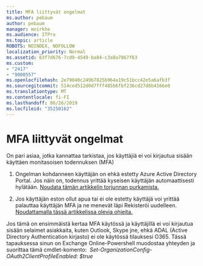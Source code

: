 ```yaml
---
title: MFA liittyvät ongelmat
ms.author: pebaum
author: pebaum
manager: mnirkhe
ms.audience: ITPro
ms.topic: article
ROBOTS: NOINDEX, NOFOLLOW
localization_priority: Normal
ms.assetid: 63f7d676-7cd9-4549-ba84-c3a8a7867f63
ms.custom:
- "2417"
- "9000557"
ms.openlocfilehash: 2e79040c249b7825b964a19c51bcc42e5a6afb3f
ms.sourcegitcommit: 514ced512d0d7fff485b6fbf236cd27d6b4166e0
ms.translationtype: MT
ms.contentlocale: fi-FI
ms.lasthandoff: 06/26/2019
ms.locfileid: "35250162"
---
```

# <a name="issues-with-mfa"></a>MFA liittyvät ongelmat
On pari asiaa, jotka kannattaa tarkistaa, jos käyttäjiä ei voi kirjautua sisään käyttäen monitasoisen todennuksen (MFA)

1. Ongelman kohdanneen käyttäjän on ehkä estetty Azure Active Directory Portal. Jos näin on, todennus yrittää kyseisen käyttäjän automaattisesti hylätään. [Noudata tämän artikkelin torjunnan purkamista.](https://docs.microsoft.com/azure/active-directory/authentication/howto-mfa-mfasettings#block-and-unblock-users)

2. Jos käyttäjän eston ollut apua tai ei ole estetty käyttäjä voi yrittää palauttaa käyttäjän MFA ja ne menevät läpi Rekisteröi uudelleen. [Noudattamalla tässä artikkelissa olevia ohjeita.](https://docs.microsoft.com/azure/active-directory/authentication/howto-mfa-userdevicesettings#require-users-to-provide-contact-methods-again)

Jos tämä on ensimmäistä kertaa MFA käytössä ja käyttäjillä ei voi kirjautua sisään selaimet asiakkaita, kuten Outlook, Skype jne, ehkä ADAL (Active Directory Authentication kirjasto) ei ole käytössä tilauksesi O365. Tässä tapauksessa sinun on Exchange Online-Powershell muodostaa yhteyden ja suorittaa tämä cmdlet-komento:  *Set-OrganizationConfig-OAuth2ClientProfileEnabled: $true*